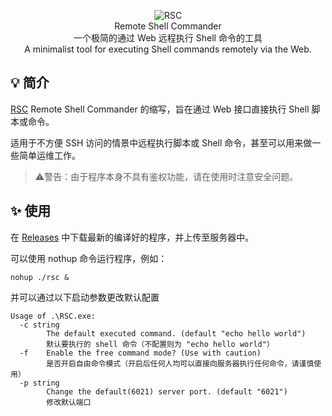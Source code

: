 <p align="center">
<img alt="RSC" src="https://user-images.githubusercontent.com/27763415/224210541-f0167570-33c2-42d7-b17a-33585fa82915.png">
<br>
Remote Shell Commander
<br>
一个极简的通过 Web 远程执行 Shell 命令的工具
<br>
A minimalist tool for executing Shell commands remotely via the Web.
</p>

## 💡 简介

[RSC](https://github.com/JesseTzh/RSC) Remote Shell Commander 的缩写，旨在通过 Web 接口直接执行 Shell 脚本或命令。

适用于不方便 SSH 访问的情景中远程执行脚本或 Shell 命令，甚至可以用来做一些简单运维工作。

>⚠️警告：由于程序本身不具有鉴权功能，请在使用时注意安全问题。

## ✨ 使用
在 [Releases](https://github.com/JesseTzh/RSC/releases) 中下载最新的编译好的程序，并上传至服务器中。

可以使用 nothup 命令运行程序，例如：
```
nohup ./rsc &
```
并可以通过以下启动参数更改默认配置
```
Usage of .\RSC.exe:
  -c string
        The default executed command. (default "echo hello world")
        默认要执行的 shell 命令（不配置则为 "echo hello world"）
  -f    Enable the free command mode? (Use with caution)
        是否开启自由命令模式（开启后任何人均可以直接向服务器执行任何命令，请谨慎使用）
  -p string
        Change the default(6021) server port. (default "6021")
        修改默认端口
```
